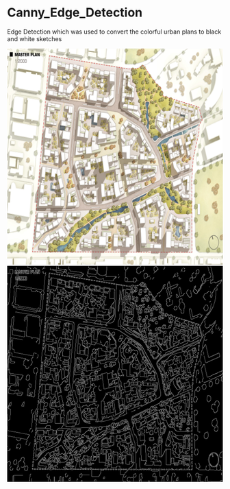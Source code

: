 # Canny_Edge_Detection

Edge Detection which was used to convert the colorful urban plans to black and white sketches

![color_picture](https://raw.githubusercontent.com/ShreyasArthur/Canny_Edge_Detection/master/faces_imgs/1%20(1).png) ![black and white](https://raw.githubusercontent.com/ShreyasArthur/Canny_Edge_Detection/master/result/1%20(1).png)

